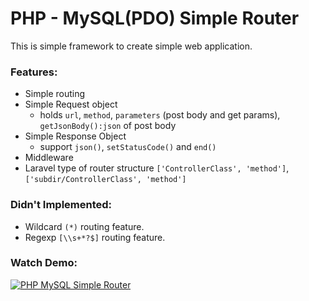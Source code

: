 # PHP - MySQL(PDO) Simple Router

This is simple framework to create simple web application.

### Features:

- Simple routing
- Simple Request object
  - holds `url`, `method`, `parameters` (post body and get params), `getJsonBody():json` of post body
- Simple Response Object
  - support `json()`, `setStatusCode()` and `end()`
- Middleware
- Laravel type of router structure `['ControllerClass', 'method']`, `['subdir/ControllerClass', 'method']`



### Didn't Implemented:

- Wildcard `(*)` routing feature.
- Regexp  `[\\s+*?$]` routing feature.




### Watch Demo: 

[![PHP MySQL Simple Router](https://img.youtube.com/vi/DgcehprSaIM/0.jpg)](https://www.youtube.com/watch?v=DgcehprSaIM)
